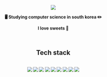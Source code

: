 <div align="center">

<img src="https://capsule-render.vercel.app/api?type=waving&color=gradient&customColorList=0,2,5&height=300&section=header&text=JooYeon Choi &fontSize=60&fontAlignY=40&desc=Hi there!"/>


<p><b> 🖥 Studying computer science in south korea ✏ <b></p>
<p><b>  I love sweets 💖</b></p>
<br>
<h2> Tech stack </h2>
<br>
<img src="https://img.shields.io/badge/C-A8B9CC?style=flat-square&logo=C&logoColor=white"/>
<img src="https://img.shields.io/badge/Csharp-239120?style=flat-square&logo=Csharp&logoColor=white"/>
<img src="https://img.shields.io/badge/Python-3766AB?style=flat-square&logo=Python&logoColor=white"/>
<img src="https://img.shields.io/badge/Java-007396?style=flat-square&logo=Java&logoColor=white"/>
<img src="https://img.shields.io/badge/JavaScript-F7DF1E?style=flat-square&logo=JavaScript&logoColor=white"/>
<img src="https://img.shields.io/badge/Node.js-339933?style=flat-square&logo=Node.js&logoColor=white"/>
<img src="https://img.shields.io/badge/Android-3DDC84?style=flat-square&logo=Android&logoColor=white"/>
<img src="https://img.shields.io/badge/Mysql-4479A1?style=flat-square&logo=MySql&logoColor=white"/>
<img src="https://img.shields.io/badge/R-276DC3?style=flat-square&logo=R&logoColor=white"/>
</div>
